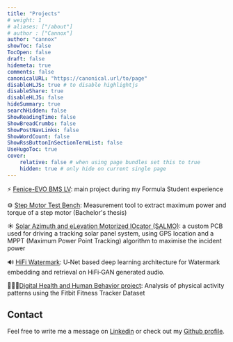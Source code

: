 ```yaml
---
title: "Projects"
# weight: 1
# aliases: ["/about"]
# author : ["Cannox"]
author: "cannox"
showToc: false
TocOpen: false
draft: false
hidemeta: true
comments: false
canonicalURL: "https://canonical.url/to/page"
disableHLJS: true # to disable highlightjs
disableShare: true
disableHLJS: false
hideSummary: true
searchHidden: false 
ShowReadingTime: false
ShowBreadCrumbs: false
ShowPostNavLinks: false
ShowWordCount: false
ShowRssButtonInSectionTermList: false
UseHugoToc: true
cover:
    relative: false # when using page bundles set this to true
    hidden: true # only hide on current single page
---
```


⚡️ [Fenice-EVO BMS LV](https://github.com/cannox227/fenice-bms-lv): main project during my Formula Student experience 

⚙️ [Step Motor Test Bench](https://github.com/cannox227/Step-Motor-Test-Bench): Measurement tool to extract maximum power and torque of a step motor (Bachelor's thesis)

☀️ [Solar Azimuth and eLevation Motorized lOcator (SALMO)](https://github.com/cannox227/Solar-Azimuth-and-eLevation-Motorized-lOcator): a custom PCB used for driving a tracking solar panel system, using GPS location and a MPPT (Maximum Power Point Tracking) algorithm to maximise the incident power

🔊 [HiFi Watermark](https://github.com/cannox227/hifi-gan-watermark/tree/watermark): U‑Net based deep learning architecture for Watermark embedding and retrieval on HiFi‑GAN generated audio.

🏃🏻‍♂️[Digital Health and Human Behavior project](https://github.com/cannox227/Digital-Health-and-Human-Behavior---Project-Course): Analysis of physical activity patterns using the Fitbit Fitness Tracker Dataset

## Contact
Feel free to write me a message on [Linkedin](https://www.linkedin.com/in/tommaso-canova/?originalSubdomain=it) or check out my [Github profile](https://github.com/cannox227).

